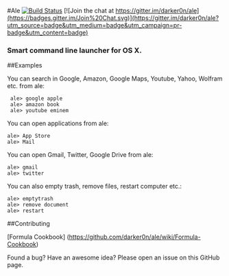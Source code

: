 #Ale [![Build Status](https://travis-ci.org/darker0n/ale.svg?branch=testing_and_install)](https://travis-ci.org/darker0n/ale) [![Join the chat at https://gitter.im/darker0n/ale](https://badges.gitter.im/Join%20Chat.svg)](https://gitter.im/darker0n/ale?utm_source=badge&utm_medium=badge&utm_campaign=pr-badge&utm_content=badge)
<h3>Smart command line launcher for OS X.</h3>

##Examples

You can search in Google, Amazon, Google Maps, Youtube, Yahoo, Wolfram etc. from ale:

     ale> google apple
     ale> amazon book
     ale> youtube eminem
     
You can open applications from ale:

    ale> App Store
    ale> Mail
    
You can open Gmail, Twitter, Google Drive from ale:

    ale> gmail
    ale> twitter
    
You can also empty trash, remove files, restart computer etc.:
    
    ale> emptytrash
    ale> remove document
    ale> restart
    
##Contributing
 
[Formula Cookbook] (https://github.com/darker0n/ale/wiki/Formula-Cookbook)
 
Found a bug? Have an awesome idea? Please open an issue on this GitHub page.